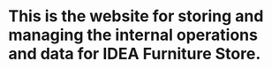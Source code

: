 # This is the website for storing and managing the internal operations and data for IDEA Furniture Store.
